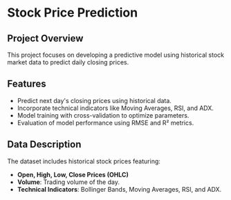 # Stock Price Prediction

## Project Overview
This project focuses on developing a predictive model using historical stock market data to predict daily closing prices.

## Features
- Predict next day's closing prices using historical data.
- Incorporate technical indicators like Moving Averages, RSI, and ADX.
- Model training with cross-validation to optimize parameters.
- Evaluation of model performance using RMSE and R² metrics.

## Data Description
The dataset includes historical stock prices featuring:
- **Open, High, Low, Close Prices (OHLC)**
- **Volume**: Trading volume of the day.
- **Technical Indicators**: Bollinger Bands, Moving Averages, RSI, and ADX.
